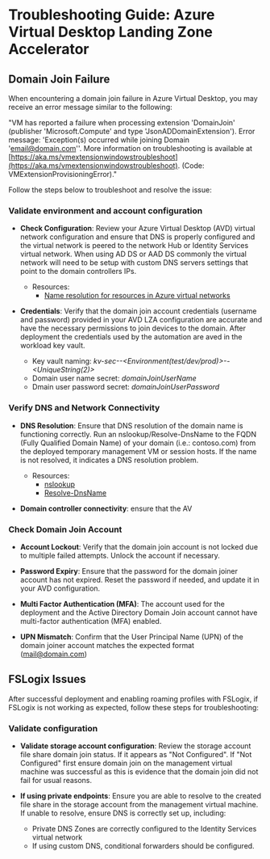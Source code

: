 # Troubleshooting Guide: Azure Virtual Desktop Landing Zone Accelerator

## Domain Join Failure

When encountering a domain join failure in Azure Virtual Desktop, you may receive an error message similar to the following:

"VM has reported a failure when processing extension 'DomainJoin' (publisher 'Microsoft.Compute' and type 'JsonADDomainExtension'). Error message: 'Exception(s) occurred while joining Domain 'email@domain.com''. More information on troubleshooting is available at [https://aka.ms/vmextensionwindowstroubleshoot](https://aka.ms/vmextensionwindowstroubleshoot). (Code: VMExtensionProvisioningError)."

Follow the steps below to troubleshoot and resolve the issue:

### Validate environment and account configuration

- **Check Configuration**: Review your Azure Virtual Desktop (AVD) virtual network configuration and ensure that DNS is properly configured and the virtual network is peered to the network Hub or Identity Services virtual network. When using AD DS or AAD DS commonly the virtual network will need to be setup with custom DNS servers settings that point to the domain controllers IPs.
    - Resources:
        - [Name resolution for resources in Azure virtual networks](https://learn.microsoft.com/en-us/azure/virtual-network/virtual-networks-name-resolution-for-vms-and-role-instances?tabs=redhat)

- **Credentials**: Verify that the domain join account credentials (username and password) provided in your AVD LZA configuration are accurate and have the necessary permissions to join devices to the domain. After deployment the credentials used by the automation are aved in the workload key vault.
    - Key vault naming: *kv-sec-<DeploymentPrefix>-<Environment(test/dev/prod)>-<Location>-<UniqueString(2)>*
    - Domain user name secret: *domainJoinUserName*
    - Dmain user password secret: *domainJoinUserPassword*

### Verify DNS and Network Connectivity

- **DNS Resolution**: Ensure that DNS resolution of the domain name is functioning correctly. Run an nslookup/Resolve-DnsName to the FQDN (Fully Qualified Domain Name) of your domain (i.e.: contoso.com) from the deployed temporary management VM or session hosts. If the name is not resolved, it indicates a DNS resolution problem.
    - Resources:
        - [nslookup](https://learn.microsoft.com/en-us/windows-server/administration/windows-commands/nslookup)
        - [Resolve-DnsName](https://learn.microsoft.com/en-us/powershell/module/dnsclient/resolve-dnsname?view=windowsserver2022-ps)

- **Domain controller connectivity**: ensure that the AV

### Check Domain Join Account

- **Account Lockout**: Verify that the domain join account is not locked due to multiple failed attempts. Unlock the account if necessary.

- **Password Expiry**: Ensure that the password for the domain joiner account has not expired. Reset the password if needed, and update it in your AVD configuration.

- **Multi Factor Authentication (MFA)**: The account used for the deployment and the Active Directory Domain Join account cannot have multi-factor authentication (MFA) enabled.

- **UPN Mismatch**: Confirm that the User Principal Name (UPN) of the domain joiner account matches the expected format (mail@domain.com)

## FSLogix Issues

After successful deployment and enabling roaming profiles with FSLogix, if FSLogix is not working as expected, follow these steps for troubleshooting:

### Validate configuration
- **Validate storage account configuration**: Review the storage account file share domain join status. If it appears as "Not Configured". If "Not Configured" first ensure domain join on the management virtual machine was successful as this is evidence that the domain join did not fail for usual reasons. 
- **If using private endpoints**: Ensure you are able to resolve to the created file share in the storage account from the management virtual machine. If unable to resolve, ensure DNS is correctly set up, including:

    - Private DNS Zones are correctly configured to the Identity Services virtual network
    - If using custom DNS, conditional forwarders should be configured.
